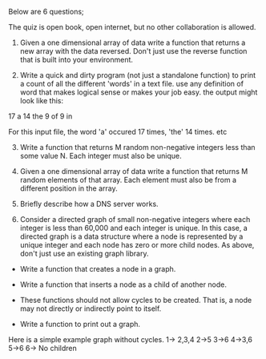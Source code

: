 Below are 6 questions;

The quiz is open book, open internet, but no other collaboration is allowed.

1. Given a one dimensional array of data write a function that returns a new array with the data reversed. 
Don't just use the reverse function that is built into your environment.

2. Write a quick and dirty program (not just a standalone function) to print a count of all the different 'words' in a text file. use any definition of word that makes logical sense or makes your job easy. the output might look like this:

17 a 
14 the 
9 of 
9 in 

For this input file, the word 'a' occured 17 times, 'the' 14 times. etc

3. Write a function that returns M random non-negative integers less than some value N. Each integer must also be unique.

4. Given a one dimensional array of data write a function that returns M random elements of that array. Each element must also be from a different position in the array.

5. Briefly describe how a DNS server works.

6. Consider a directed graph of small non-negative integers where each integer is less than 60,000 and each integer is unique. In this case, a directed graph is a data structure where a node is represented by a unique integer and each node has zero or more child nodes. As above, don't just use an existing graph library.

- Write a function that creates a node in a graph.
- Write a function that inserts a node as a child of another node.
- These functions should not allow cycles to be created. That is, a node may not directly or indirectly point to itself.

- Write a function to print out a graph.

Here is a simple example graph without cycles.
1-> 2,3,4
2->5
3->6
4->3,6
5->6
6-> No children
